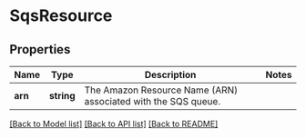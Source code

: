 # SqsResource

## Properties

Name | Type | Description | Notes
------------ | ------------- | ------------- | -------------
**arn** | **string** | The Amazon Resource Name (ARN) associated with the SQS queue. |

[[Back to Model list]](../../README.md#documentation-for-models) [[Back to API list]](../../README.md#documentation-for-api-endpoints) [[Back to README]](../../README.md)

